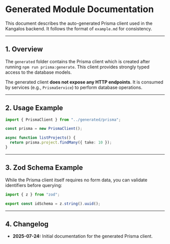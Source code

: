 # Generated Module Documentation

This document describes the auto-generated Prisma client used in the Kangalos backend. It follows the format of `example.md` for consistency.

---

## 1. Overview

The `generated` folder contains the Prisma client which is created after running `npm run prisma:generate`. This client provides strongly typed access to the database models.

The generated client **does not expose any HTTP endpoints**. It is consumed by services (e.g., `PrismaService`) to perform database operations.

---

## 2. Usage Example

```typescript
import { PrismaClient } from "../generated/prisma";

const prisma = new PrismaClient();

async function listProjects() {
  return prisma.project.findMany({ take: 10 });
}
```

---

## 3. Zod Schema Example

While the Prisma client itself requires no form data, you can validate identifiers before querying:

```typescript
import { z } from "zod";

export const idSchema = z.string().uuid();
```

---

## 4. Changelog
- **2025-07-24:** Initial documentation for the generated Prisma client.
